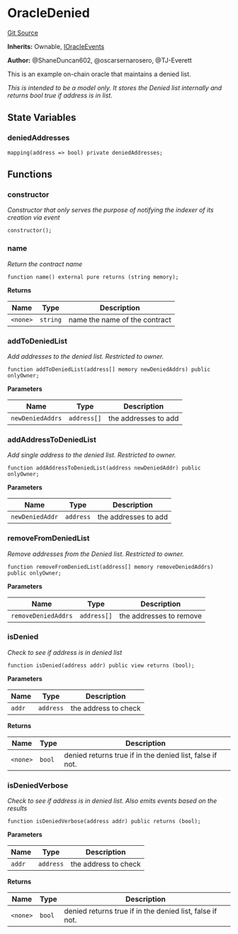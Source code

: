 # OracleDenied
[Git Source](https://github.com/thrackle-io/tron/blob/f0b9409d0746d035136fce54b3907220cf162a23/src/example/OracleDenied.sol)

**Inherits:**
Ownable, [IOracleEvents](/src/common/IEvents.sol/interface.IOracleEvents.md)

**Author:**
@ShaneDuncan602, @oscarsernarosero, @TJ-Everett

This is an example on-chain oracle that maintains a denied list.

*This is intended to be a model only. It stores the Denied list internally and returns bool true if address is in list.*


## State Variables
### deniedAddresses

```solidity
mapping(address => bool) private deniedAddresses;
```


## Functions
### constructor

*Constructor that only serves the purpose of notifying the indexer of its creation via event*


```solidity
constructor();
```

### name

*Return the contract name*


```solidity
function name() external pure returns (string memory);
```
**Returns**

|Name|Type|Description|
|----|----|-----------|
|`<none>`|`string`|name the name of the contract|


### addToDeniedList

*Add addresses to the denied list. Restricted to owner.*


```solidity
function addToDeniedList(address[] memory newDeniedAddrs) public onlyOwner;
```
**Parameters**

|Name|Type|Description|
|----|----|-----------|
|`newDeniedAddrs`|`address[]`|the addresses to add|


### addAddressToDeniedList

*Add single address to the denied list. Restricted to owner.*


```solidity
function addAddressToDeniedList(address newDeniedAddr) public onlyOwner;
```
**Parameters**

|Name|Type|Description|
|----|----|-----------|
|`newDeniedAddr`|`address`|the addresses to add|


### removeFromDeniedList

*Remove addresses from the Denied list. Restricted to owner.*


```solidity
function removeFromDeniedList(address[] memory removeDeniedAddrs) public onlyOwner;
```
**Parameters**

|Name|Type|Description|
|----|----|-----------|
|`removeDeniedAddrs`|`address[]`|the addresses to remove|


### isDenied

*Check to see if address is in denied list*


```solidity
function isDenied(address addr) public view returns (bool);
```
**Parameters**

|Name|Type|Description|
|----|----|-----------|
|`addr`|`address`|the address to check|

**Returns**

|Name|Type|Description|
|----|----|-----------|
|`<none>`|`bool`|denied returns true if in the denied list, false if not.|


### isDeniedVerbose

*Check to see if address is in denied list. Also emits events based on the results*


```solidity
function isDeniedVerbose(address addr) public returns (bool);
```
**Parameters**

|Name|Type|Description|
|----|----|-----------|
|`addr`|`address`|the address to check|

**Returns**

|Name|Type|Description|
|----|----|-----------|
|`<none>`|`bool`|denied returns true if in the denied list, false if not.|


